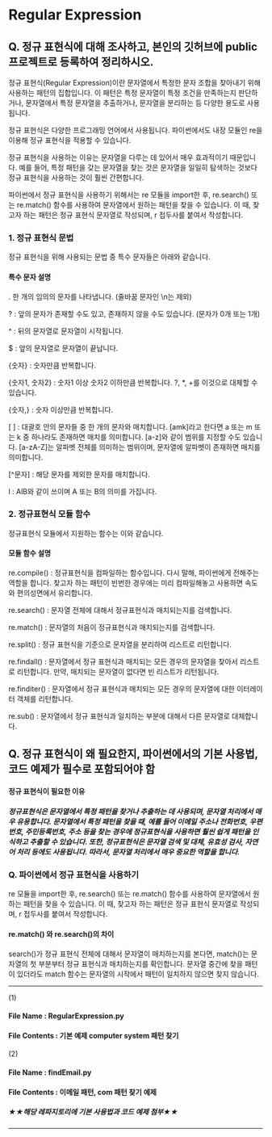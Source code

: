 # Regular Expression
#####                        

## Q. 정규 표현식에 대해 조사하고, 본인의 깃허브에 public 프로젝트로 등록하여 정리하시오. </h2>
정규 표현식(Regular Expression)이란 문자열에서 특정한 문자 조합을 찾아내기 위해 사용하는 패턴의 집합입니다. 이 패턴은 특정 문자열이 특정 조건을 만족하는지 판단하거나, 문자열에서 특정 문자열을 추출하거나, 문자열을 분리하는 등 다양한 용도로 사용됩니다. 

정규 표현식은 다양한 프로그래밍 언어에서 사용됩니다. 파이썬에서도 내장 모듈인 re을 이용해 정규 표현식을 적용할 수 있습니다.

정규 표현식을 사용하는 이유는 문자열을 다루는 데 있어서 매우 효과적이기 때문입니다. 예를 들어, 특정 패턴을 갖는 문자열을 찾는 것은 문자열을 일일히 탐색하는 것보다 정규 표현식을 사용하는 것이 훨씬 간편합니다.

파이썬에서 정규 표현식을 사용하기 위해서는 re 모듈을 import한 후, re.search() 또는 re.match() 함수를 사용하여 문자열에서 원하는 패턴을 찾을 수 있습니다. 이 때, 찾고자 하는 패턴은 정규 표현식 문자열로 작성되며, r 접두사를 붙여서 작성합니다.

### 1. 정규 표현식 문법</h3>
정규 표현식을 위해 사용되는 문법 중 특수 문자들은 아래와 같습니다.

#### 특수 문자	설명 </p>
.	 한 개의 임의의 문자를 나타냅니다. (줄바꿈 문자인 \n는 제외)</p>
?	: 앞의 문자가 존재할 수도 있고, 존재하지 않을 수도 있습니다. (문자가 0개 또는 1개)</p>
^	: 뒤의 문자열로 문자열이 시작됩니다.</p>
$	: 앞의 문자열로 문자열이 끝납니다.</p>
{숫자} : 숫자만큼 반복합니다.</p>
{숫자1, 숫자2} : 숫자1 이상 숫자2 이하만큼 반복합니다. ?, *, +를 이것으로 대체할 수 있습니다.</p>
{숫자,}	: 숫자 이상만큼 반복합니다.</p>
[ ]	: 대괄호 안의 문자들 중 한 개의 문자와 매치합니다. [amk]라고 한다면 a 또는 m 또는 k 중 하나라도 존재하면 매치를 의미합니다. [a-z]와 같이 범위를 지정할 수도 있습니다. [a-zA-Z]는 알파벳 전체를 의미하는 범위이며, 문자열에 알파벳이 존재하면 매치를 의미합니다.</p>
[^문자]	: 해당 문자를 제외한 문자를 매치합니다.</p>
l :	AlB와 같이 쓰이며 A 또는 B의 의미를 가집니다.</p>
</p>


### 2. 정규표현식 모듈 함수</h3>
정규표현식 모듈에서 지원하는 함수는 이와 같습니다.

#### 모듈 함수	설명</p>
re.compile() : 정규표현식을 컴파일하는 함수입니다. 다시 말해, 파이썬에게 전해주는 역할을 합니다. 찾고자 하는 패턴이 빈번한 경우에는 미리 컴파일해놓고 사용하면 속도와 편의성면에서 유리합니다.</p>
re.search()	: 문자열 전체에 대해서 정규표현식과 매치되는지를 검색합니다.</p>
re.match() : 문자열의 처음이 정규표현식과 매치되는지를 검색합니다.</p>
re.split() : 정규 표현식을 기준으로 문자열을 분리하여 리스트로 리턴합니다.</p>
re.findall() : 문자열에서 정규 표현식과 매치되는 모든 경우의 문자열을 찾아서 리스트로 리턴합니다. 만약, 매치되는 문자열이 없다면 빈 리스트가 리턴됩니다.</p>
re.finditer() : 문자열에서 정규 표현식과 매치되는 모든 경우의 문자열에 대한 이터레이터 객체를 리턴합니다.</p>
re.sub() : 문자열에서 정규 표현식과 일치하는 부분에 대해서 다른 문자열로 대체합니다.</p>
</p>


## Q. 정규 표현식이 왜 필요한지, 파이썬에서의 기본 사용법, 코드 예제가 필수로 포함되어야 함 </h2>
#### 정규 표현식이 필요한 이유 </h3>
##### 정규표현식은 문자열에서 특정 패턴을 찾거나 추출하는 데 사용되며, 문자열 처리에서 매우 유용합니다. 문자열에서 특정 패턴을 찾을 때, 예를 들어 이메일 주소나 전화번호, 우편번호, 주민등록번호, 주소 등을 찾는 경우에 정규표현식을 사용하면 훨씬 쉽게 패턴을 인식하고 추출할 수 있습니다. 또한, 정규표현식은 문자열 검색 및 대체, 유효성 검사, 자연어 처리 등에도 사용됩니다. 따라서, 문자열 처리에서 매우 중요한 역할을 합니다. </h5> 

### Q. 파이썬에서 정규 표현식을 사용하기 </h3>
re 모듈을 import한 후, re.search() 또는 re.match() 함수를 사용하여 문자열에서 원하는 패턴을 찾을 수 있습니다. 이 때, 찾고자 하는 패턴은 정규 표현식 문자열로 작성되며, r 접두사를 붙여서 작성합니다.

#### re.match() 와 re.search()의 차이</h3></p>
search()가 정규 표현식 전체에 대해서 문자열이 매치하는지를 본다면, match()는 문자열의 첫 부분부터 정규 표현식과 매치하는지를 확인합니다. 문자열 중간에 찾을 패턴이 있더라도 match 함수는 문자열의 시작에서 패턴이 일치하지 않으면 찾지 않습니다.

------------------------------------------------------------------
(1)
#### File Name : RegularExpression.py 
#### File Contents : 기본 예제 computer system 패턴 찾기

(2)
#### File Name : findEmail.py
#### File Contents : 이메일 패턴, com 패턴 찾기 예제

##### ★★해당 레파지토리에 기본 사용법과 코드 예제 첨부★★ 
------------------------------------------------------------------
